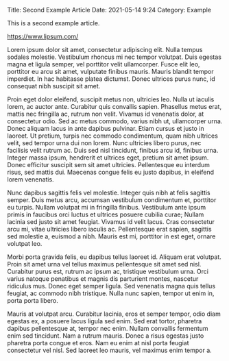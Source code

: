Title: Second Example Article
Date: 2021-05-14 9:24
Category: Example

This is a second example article.

https://www.lipsum.com/

Lorem ipsum dolor sit amet, consectetur adipiscing elit. Nulla tempus sodales molestie. Vestibulum rhoncus mi nec tempor volutpat. Duis egestas magna et ligula semper, vel porttitor velit ullamcorper. Fusce elit leo, porttitor eu arcu sit amet, vulputate finibus mauris. Mauris blandit tempor imperdiet. In hac habitasse platea dictumst. Donec ultrices purus nunc, id consequat nibh suscipit sit amet.

Proin eget dolor eleifend, suscipit metus non, ultricies leo. Nulla ut iaculis lorem, ac auctor ante. Curabitur quis convallis sapien. Phasellus metus erat, mattis nec fringilla ac, rutrum non velit. Vivamus id venenatis dolor, at consectetur odio. Sed ac metus commodo, varius nibh ut, ullamcorper urna. Donec aliquam lacus in ante dapibus pulvinar. Etiam cursus et justo in laoreet. Ut pretium, turpis nec commodo condimentum, quam nibh ultrices velit, sed tempor urna dui non lorem. Nunc ultricies libero purus, nec facilisis velit rutrum ac. Duis sed nisl tincidunt, finibus arcu id, finibus urna. Integer massa ipsum, hendrerit et ultrices eget, pretium sit amet ipsum. Donec efficitur suscipit sem sit amet ultricies. Pellentesque eu interdum risus, sed mattis dui. Maecenas congue felis eu justo dapibus, in eleifend lorem venenatis.

Nunc dapibus sagittis felis vel molestie. Integer quis nibh at felis sagittis semper. Duis metus arcu, accumsan vestibulum condimentum et, porttitor eu turpis. Nullam volutpat mi in fringilla finibus. Vestibulum ante ipsum primis in faucibus orci luctus et ultrices posuere cubilia curae; Nullam lacinia sed justo sit amet feugiat. Vivamus id velit lacus. Cras consectetur arcu mi, vitae ultricies libero iaculis ac. Pellentesque erat sapien, sagittis sed molestie a, euismod a nibh. Mauris est mi, porttitor in est eget, ornare volutpat leo.

Morbi porta gravida felis, eu dapibus tellus laoreet id. Aliquam erat volutpat. Proin sit amet urna vel tellus maximus pellentesque sit amet sed nisl. Curabitur purus est, rutrum ac ipsum ac, tristique vestibulum urna. Orci varius natoque penatibus et magnis dis parturient montes, nascetur ridiculus mus. Donec eget semper ligula. Sed venenatis magna quis tellus feugiat, ac commodo nibh tristique. Nulla nunc sapien, tempor ut enim in, porta porta libero.

Mauris at volutpat arcu. Curabitur lacinia, eros et semper tempor, odio diam egestas ex, a posuere lacus ligula sed enim. Sed erat tortor, pharetra dapibus pellentesque at, tempor nec enim. Nullam convallis fermentum enim sed tincidunt. Nam a rutrum mauris. Donec a risus egestas justo pharetra porta congue et eros. Nam eu enim at nisl porta feugiat consectetur vel nisl. Sed laoreet leo mauris, vel maximus enim tempor a.

